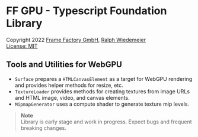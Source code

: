 # FF GPU - Typescript Foundation Library

Copyright 2022 [Frame Factory GmbH](https://framefactory.ch), [Ralph Wiedemeier](https://about.me/ralphw)  
[License: MIT](./LICENSE.md)

## Tools and Utilities for WebGPU

- `Surface` prepares a `HTMLCanvasElement` as a target for WebGPU rendering
  and provides helper methods for resize, etc.
- `TextureLoader` provides methods for creating textures from image URLs
  and HTML image, video, and canvas elements.
- `MipmapGenerator` uses a compute shader to generate texture mip levels.

> **Note**  
> Library is early stage and work in progress. Expect
bugs and frequent breaking changes.
